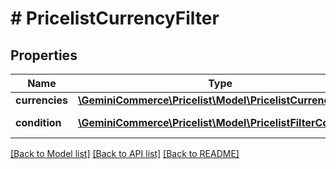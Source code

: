 # # PricelistCurrencyFilter


## Properties 


Name | Type | Description | Notes
------------ | ------------- | ------------- | -------------
**currencies**| [**\GeminiCommerce\Pricelist\Model\PricelistCurrency[]**](PricelistCurrency.md) |   | [optional]
**condition**| [**\GeminiCommerce\Pricelist\Model\PricelistFilterCondition**](PricelistFilterCondition.md) |  for more information please, see Model/PricelistFilterCondition.php  | [optional]


[[Back to Model list]](../../README.md#models) [[Back to API list]](../../README.md#endpoints) [[Back to README]](../../README.md)

